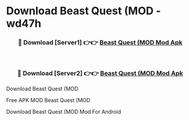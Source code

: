 # Download Beast Quest (MOD - wd47h



<div align="center">
<h3>🔴 Download [Server1] 👉👉 <a href="https://momento.my/?title=Beast_Quest_(MOD">Beast Quest (MOD Mod Apk</a></h3><br>

<h3>🔴 Download [Server2] 👉👉 <a href="https://momento.my/?title=Beast_Quest_(MOD">Beast Quest (MOD Mod Apk</a></h3>
</div>



Download Beast Quest (MOD 

Free APK MOD Beast Quest (MOD 

Download Beast Quest (MOD Mod For Android
